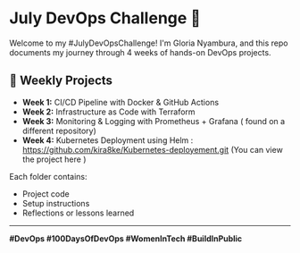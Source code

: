 # July DevOps Challenge 🚀

Welcome to my #JulyDevOpsChallenge! I'm Gloria Nyambura, and this repo documents my journey through 4 weeks of hands-on DevOps projects.

## 🔧 Weekly Projects

- **Week 1:** CI/CD Pipeline with Docker & GitHub Actions
- **Week 2:** Infrastructure as Code with Terraform
- **Week 3:** Monitoring & Logging with Prometheus + Grafana ( found on a different repository) 
- **Week 4:** Kubernetes Deployment using Helm : https://github.com/kira8ke/Kubernetes-deployement.git (You can view the project here )

Each folder contains:
- Project code
- Setup instructions
- Reflections or lessons learned

---

**#DevOps #100DaysOfDevOps #WomenInTech #BuildInPublic**
 
